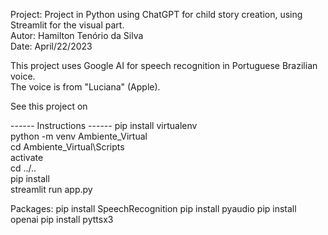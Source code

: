 Project: Project in Python using ChatGPT for child story creation, using Streamlit for the visual part.   
Autor: Hamilton Tenório da Silva   
Date: April/22/2023   

This project uses Google AI for speech recognition in Portuguese Brazilian voice.  
The voice is from "Luciana" (Apple).  

See this project on    


------ Instructions ------
pip install virtualenv  
python -m venv Ambiente_Virtual  
cd Ambiente_Virtual\Scripts  
activate  
cd ../..  
pip install <packages>  
streamlit run app.py  


Packages:
pip install SpeechRecognition
pip install pyaudio
pip install openai
pip install pyttsx3